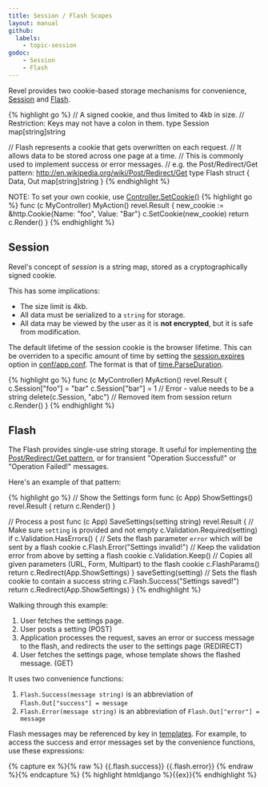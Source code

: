 ```yaml
---
title: Session / Flash Scopes
layout: manual
github:
  labels:
    - topic-session
godoc: 
    - Session
    - Flash
---
```


Revel provides two cookie-based storage mechanisms for convenience, [Session](#session) and [Flash](#flash).

{% highlight go %}
// A signed cookie, and thus limited to 4kb in size.
// Restriction: Keys may not have a colon in them.
type Session map[string]string

// Flash represents a cookie that gets overwritten on each request.
// It allows data to be stored across one page at a time.
// This is commonly used to implement success or error messages.
// e.g. the Post/Redirect/Get pattern: http://en.wikipedia.org/wiki/Post/Redirect/Get
type Flash struct {
	Data, Out map[string]string
}
{% endhighlight %}

NOTE: To set your own cookie, use [Controller.SetCookie()](https://godoc.org/github.com/revel/revel#Controller.SetCookie)
{% highlight go %}
func (c MyController) MyAction() revel.Result {
    new_cookie := &http.Cookie{Name: "foo", Value: "Bar"}
    c.SetCookie(new_cookie)
    return c.Render()
}
{% endhighlight %}

<a name="session"></a>

## Session

Revel's concept of *session* is a string map, stored as a cryptographically signed cookie.

This has some implications:

* The size limit is 4kb.
* All data must be serialized to a `string` for storage.
* All data may be viewed by the user as it is **not encrypted**, but it is safe from modification.

The default lifetime of the session cookie is the browser lifetime.  This
can be overriden to a specific amount of time by setting the [session.expires](appconf.html#session.expires)
option in [conf/app.conf](appconf.html).  The format is that of
[time.ParseDuration](http://golang.org/pkg/time/#ParseDuration).

{% highlight go %}
func (c MyController) MyAction() revel.Result {
    c.Session["foo"] = "bar"
    c.Session["bar"] = 1 // Error - value needs to be a string
    delete(c.Session, "abc") // Removed item from session
    return c.Render()
}
{% endhighlight %}



<a name="flash"></a>


## Flash

The Flash provides single-use string storage. It useful for implementing
[the Post/Redirect/Get pattern](http://en.wikipedia.org/wiki/Post/Redirect/Get),
or for transient "Operation Successful!" or "Operation Failed!" messages.

Here's an example of that pattern:

{% highlight go %}
// Show the Settings form
func (c App) ShowSettings() revel.Result {
	return c.Render()
}

// Process a post
func (c App) SaveSettings(setting string) revel.Result {
    // Make sure `setting` is provided and not empty
    c.Validation.Required(setting)
    if c.Validation.HasErrors() {
        // Sets the flash parameter `error` which will be sent by a flash cookie
        c.Flash.Error("Settings invalid!")
        // Keep the validation error from above by setting a flash cookie
        c.Validation.Keep()
        // Copies all given parameters (URL, Form, Multipart) to the flash cookie
        c.FlashParams()
        return c.Redirect(App.ShowSettings)
    }
    saveSetting(setting)
    // Sets the flash cookie to contain a success string
    c.Flash.Success("Settings saved!")
    return c.Redirect(App.ShowSettings)
}
{% endhighlight %}

Walking through this example:

1. User fetches the settings page.
2. User posts a setting (POST)
3. Application processes the request, saves an error or success message to the flash, and redirects the user to the settings page (REDIRECT)
4. User fetches the settings page, whose template shows the flashed message. (GET)

It uses two convenience functions:

1. `Flash.Success(message string)` is an abbreviation of `Flash.Out["success"] = message`
2. `Flash.Error(message string)` is an abbreviation of `Flash.Out["error"] = message`

Flash messages may be referenced by key in [templates](templates.html).  For example, to access
the success and error messages set by the convenience functions, use these
expressions:

{% capture ex %}{% raw %}
{{.flash.success}}
{{.flash.error}}
{% endraw %}{% endcapture %}
{% highlight htmldjango %}{{ex}}{% endhighlight %}



